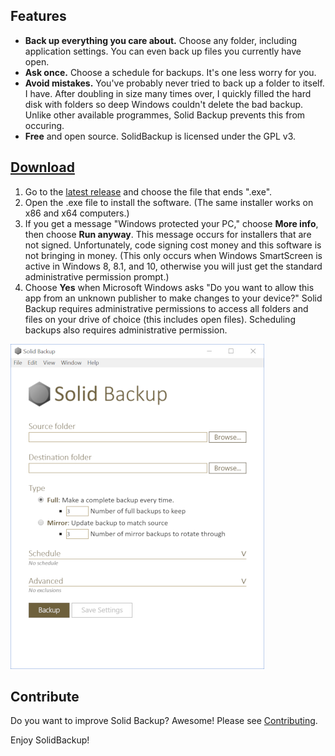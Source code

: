 ## Features
* **Back up everything you care about.** Choose any folder, including application settings. You can even back up files you currently have open.
* **Ask once.** Choose a schedule for backups. It's one less worry for you.
* **Avoid mistakes.** You've probably never tried to back up a folder to itself. I have. After doubling in size many times over, I quickly filled the hard disk with folders so deep Windows couldn't delete the bad backup. Unlike other available programmes, Solid Backup prevents this from occuring.
* **Free** and open source. SolidBackup is licensed under the GPL v3.

## [Download](https://github.com/dbolton/SolidBackup/releases/latest)
1. Go to the [latest release](https://github.com/dbolton/SolidBackup/releases/latest) and choose the file that ends ".exe".
2. Open the .exe file to install the software. (The same installer works on x86 and x64 computers.)
3. If you get a message "Windows protected your PC," choose **More info**, then choose **Run anyway**. This message occurs for installers that are not signed. Unfortunately, code signing cost money and this software is not bringing in money. (This only occurs when Windows SmartScreen is active in Windows 8, 8.1, and 10, otherwise you will just get the standard administrative permission prompt.)
4. Choose **Yes** when Microsoft Windows asks "Do you want to allow this app from an unknown publisher to make changes to your device?" Solid Backup requires administrative permissions to access all folders and files on your drive of choice (this includes open files). Scheduling backups also requires administrative permission.

![Solid Backup offers Full and Mirror type backups with scheduling and folder exclusions](docs/default-settings.png)

## Contribute
Do you want to improve Solid Backup? Awesome! Please see [Contributing](CONTRIBUTING.md).

Enjoy SolidBackup!